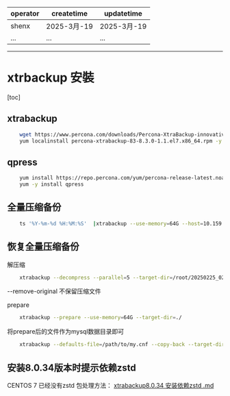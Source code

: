 | operator | createtime | updatetime |
| ---- | ---- | ---- |
| shenx | 2025-3月-19 | 2025-3月-19  |
| ... | ... | ... |
---
# xtrbackup 安裝

[toc]


## xtrabackup
```bash
    wget https://www.percona.com/downloads/Percona-XtraBackup-innovative-release/Percona-XtraBackup-8.3.0-1/binary/redhat/7/x86_64/percona-xtrabackup-83-8.3.0-1.1.el7.x86_64.rpm
    yum localinstall percona-xtrabackup-83-8.3.0-1.1.el7.x86_64.rpm -y
```

## qpress
``` bash
    yum install https://repo.percona.com/yum/percona-release-latest.noarch.rpm
    yum -y install qpress
```

## 全量压缩备份
```bash
    ts '%Y-%m-%d %H:%M:%S'  |xtrabackup --use-memory=64G --host=10.159.65.152 --user=dzjbackup --password=PiZg0yT7IhnohSde --backup --target-dir=/usr/local/data/mysql_backup/20250115_02_00_05/2025_01_15_02_00_05  --datadir=/usr/local/data/mysql_data/db3106/data --socket=/usr/local/data/mysql_data/db3106/run/mysql3106.sock --port=3106 --compress-threads=10 --compress 
```

## 恢复全量压缩备份

解压缩
```bash 
    xtrabackup --decompress --parallel=5 --target-dir=/root/20250225_02_00_05/2025_02_25_02_00_05 --remove-original
```
--remove-original 不保留压缩文件

prepare
```bash
    xtrabackup --prepare --use-memory=64G --target-dir=./ 
```

将prepare后的文件作为mysql数据目录即可
```bash
    xtrabackup --defaults-file=/path/to/my.cnf --copy-back --target-dir=/path/to/backup 
```


## 安装8.0.34版本时提示依赖zstd

CENTOS 7 已经没有zstd 包处理方法：
[xtrabackup8.0.34 安装依赖zstd .md](<xtrabackup8.0.34 安装依赖zstd .md>)